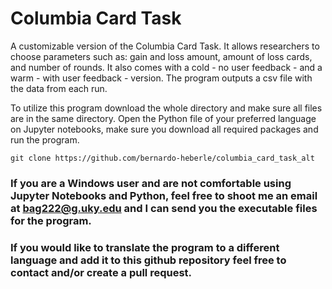 # Columbia Card Task


A customizable version of the Columbia Card Task. It allows researchers to choose parameters such as: gain and loss amount, amount of loss cards, and number of rounds. It also comes with a cold - no user feedback - and a warm - with user feedback - version. The program outputs a csv file with the data from each run.


To utilize this program download the whole directory and make sure all files are in the same directory. Open the Python file of your preferred language on Jupyter notebooks, make sure you download all required packages and run the program.

`git clone https://github.com/bernardo-heberle/columbia_card_task_alt`



### If you are a Windows user and are not comfortable using Jupyter Notebooks and Python, feel free to shoot me an email at bag222@g.uky.edu and I can send you the executable files for the program.

### If you would like to translate the program to a different language and add it to this github repository feel free to contact and/or create a pull request.

